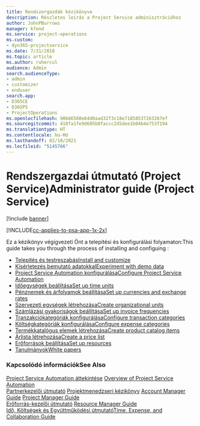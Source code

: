 ```yaml
---
title: Rendszergazdák kézikönyve
description: Részletes leírás a Project Service adminisztrációhoz
author: JohnPBurrows
manager: kfend
ms.service: project-operations
ms.custom:
- dyn365-projectservice
ms.date: 7/31/2018
ms.topic: article
ms.author: ruhercul
audience: Admin
search.audienceType:
- admin
- customizer
- enduser
search.app:
- D365CE
- D365PS
- ProjectOperations
ms.openlocfilehash: 90b66560e64d0aad32f3c18e71858537263267ef
ms.sourcegitcommit: 418fa1fe9d605b8faccc2d5dee1b04b4e753f194
ms.translationtype: HT
ms.contentlocale: hu-HU
ms.lasthandoff: 02/10/2021
ms.locfileid: "5145766"
---
```

# <a name="administrator-guide-project-service"></a><span data-ttu-id="e5ecd-103">Rendszergazdai útmutató (Project Service)</span><span class="sxs-lookup"><span data-stu-id="e5ecd-103">Administrator guide (Project Service)</span></span>

[!include [banner](../includes/psa-now-project-operations.md)]

[!INCLUDE[cc-applies-to-psa-app-1x-2x](../includes/cc-applies-to-psa-app-1x-2x.md)]

<span data-ttu-id="e5ecd-104">Ez a kézikönyv végigvezeti Önt a telepítési és konfigurálási folyamaton:</span><span class="sxs-lookup"><span data-stu-id="e5ecd-104">This guide takes you through the process of installing and configuing :</span></span>  
  
- [<span data-ttu-id="e5ecd-105">Telepítés és testreszabás</span><span class="sxs-lookup"><span data-stu-id="e5ecd-105">Install and customize</span></span>](install-customize.md)
- [<span data-ttu-id="e5ecd-106">Kísérletezés bemutató adatokkal</span><span class="sxs-lookup"><span data-stu-id="e5ecd-106">Experiment with demo data</span></span>](use-demo-data.md)
- [<span data-ttu-id="e5ecd-107">Project Service Automation konfigurálása</span><span class="sxs-lookup"><span data-stu-id="e5ecd-107">Configure Project Service Automation</span></span>](configure.md)
- [<span data-ttu-id="e5ecd-108">Időegységek beállítása</span><span class="sxs-lookup"><span data-stu-id="e5ecd-108">Set up time units</span></span>](set-up-time-units.md)
- [<span data-ttu-id="e5ecd-109">Pénznemek és árfolyamok beállítása</span><span class="sxs-lookup"><span data-stu-id="e5ecd-109">Set up currencies and exchange rates</span></span>](set-up-currencies-exchange-rates.md)
- [<span data-ttu-id="e5ecd-110">Szervezeti egységek létrehozása</span><span class="sxs-lookup"><span data-stu-id="e5ecd-110">Create organizational units</span></span>](create-organizational-units.md)
- [<span data-ttu-id="e5ecd-111">Számlázási gyakoriságok beállítása</span><span class="sxs-lookup"><span data-stu-id="e5ecd-111">Set up invoice frequencies</span></span>](set-up-invoice-frequencies.md)
- [<span data-ttu-id="e5ecd-112">Tranzakciókategóriák konfigurálása</span><span class="sxs-lookup"><span data-stu-id="e5ecd-112">Configure transaction categories</span></span>](configure-transaction-categories.md)
- [<span data-ttu-id="e5ecd-113">Költségkategóriák konfigurálása</span><span class="sxs-lookup"><span data-stu-id="e5ecd-113">Configure expense categories</span></span>](configure-expense-categories.md)
- [<span data-ttu-id="e5ecd-114">Termékkatalógus elemek létrehozása</span><span class="sxs-lookup"><span data-stu-id="e5ecd-114">Create product catalog items</span></span>](create-product-catalog-items.md)
- [<span data-ttu-id="e5ecd-115">Árlista létrehozása</span><span class="sxs-lookup"><span data-stu-id="e5ecd-115">Create a price list</span></span>](create-price-list.md)
- [<span data-ttu-id="e5ecd-116">Erőforrások beállítása</span><span class="sxs-lookup"><span data-stu-id="e5ecd-116">Set up resources</span></span>](set-up-resources.md)
- [<span data-ttu-id="e5ecd-117">Tanulmányok</span><span class="sxs-lookup"><span data-stu-id="e5ecd-117">White papers</span></span>](white-papers.md)
  
### <a name="see-also"></a><span data-ttu-id="e5ecd-118">Kapcsolódó információk</span><span class="sxs-lookup"><span data-stu-id="e5ecd-118">See Also</span></span>  
 <span data-ttu-id="e5ecd-119">[Project Service Automation áttekintése](../psa/overview.md)  </span><span class="sxs-lookup"><span data-stu-id="e5ecd-119">[Overview of Project Service Automation](../psa/overview.md)  </span></span>  
 <span data-ttu-id="e5ecd-120">[Partnerkezelői útmutató](../psa/account-manager-guide.md) [Projektmenedzseri kézikönyv](../psa/project-manager-guide.md) </span><span class="sxs-lookup"><span data-stu-id="e5ecd-120">[Account Manager Guide](../psa/account-manager-guide.md) [Project Manager Guide](../psa/project-manager-guide.md) </span></span>  
 <span data-ttu-id="e5ecd-121">[Erőforrás-kezelői útmutató](../psa/resource-manager-guide.md) </span><span class="sxs-lookup"><span data-stu-id="e5ecd-121">[Resource Manager Guide](../psa/resource-manager-guide.md) </span></span>  
 [<span data-ttu-id="e5ecd-122">Idő, Költségek és Együttműködési útmutató</span><span class="sxs-lookup"><span data-stu-id="e5ecd-122">Time, Expense, and Collaboration Guide</span></span>](../psa/time-expense-collaboration-guide.md)
